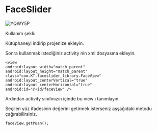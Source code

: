# FaceSlider

![YQWY5P](http://i.giphy.com/3oz8xSOP52hywzMXTi.gif)

Kullanım şekli:

Kütüphaneyi indirip projenize ekleyin.

Sonra kullanmak istediğiniz activity nin xml dosyasına ekleyin.

```
<view
android:layout_width="match_parent"
android:layout_height="match_parent"
class="com.KT.faceslider_library.FaceView"
android:layout_centerVertical="true"
android:layout_centerHorizontal="true"
android:id="@+id/faceView" />   
```
        
Ardından activity sınıfınızın içinde bu view ı tanımlayın.



        
Seçilen yüz ifadesinin değerini getirmek isterseniz aşşağıdaki metodu çağırabilirsiniz.

```
faceView.getPuan();
```
